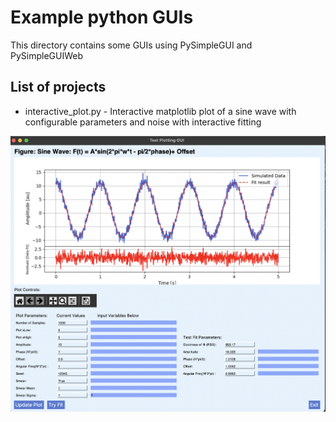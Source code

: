 # Example python GUIs

This directory contains some GUIs using PySimpleGUI and PySimpleGUIWeb

## List of projects

* interactive_plot.py - Interactive matplotlib plot of a sine wave with configurable parameters and noise with interactive fitting

![Interactive plot module GUI](/images/interactive_plot_gui.png "Interactive_plot.py GUI Example Image")
